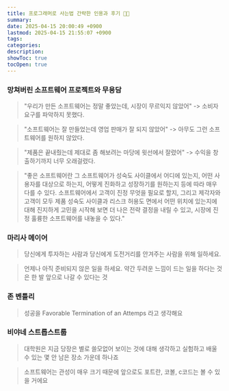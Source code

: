 ```yaml
---
title: 프로그래머로 사는법 간략한 인용과 후기 👨‍💻
summary: 
date: 2025-04-15 20:00:49 +0900
lastmod: 2025-04-15 21:55:07 +0900
tags: 
categories: 
description: 
showToc: true
tocOpen: true
---
```


### 망쳐버린 소프트웨어 프로젝트와 무용담
> "우리가 만든 소프트웨어는 정말 좋았는데, 시장이 무르익지 않았어" -> 소비자 요구를 파악하지 못했다.

> "소프트웨어는 잘 만들었는데 영업 판매가 잘 되지 않았어" -> 아무도 그런 소프트웨어를 원하지 않았다.

> "제품은 끝내줬는데 제대로 좀 해보려는 마당에 윗선에서 잘렸어" -> 수익을 창출하기까지 너무 오래걸렸다.


> "좋은 소프트웨어란 그 소프트웨어가 성숙도 사이클에서 어디에 있는지, 어떤 사용자를 대상으로 하는지, 어떻게 진화하고 성장하기를 원하는지 등에 따라 매우 다를 수 있다. 소프트웨어에서 고객이 진정 무엇을 필요로 할지, 그리고 제각자와 고객이 모두 제품 성숙도 사이클과 리스크 허용도 면에서 어떤 위치에 있는지에 대해 진지하게 고민을 시작해 보면 더 나은 전략 결정을 내릴 수 있고, 시장에 진정 훌륭한 소프트웨어를 내놓을 수 있다."


### 마리사 메이어
> 당신에게 투자하는 사람과 당신에게 도전거리를 안겨주는 사람을 위해 일하세요.

> 언제나 아직 준비되지 않은 일을 하세요. 약간 두려운 느낌이 드는 일을 하다는 것은 한 발 앞으로 나갈 수 있다는 것


### 존 벤틀리
> 성공을 Favorable Termination of an Attemps 라고 생각해요

### 비야네 스트롭스트룹
> 대학원은 지금 당장은 별로 쓸모없어 보이는 것에 대해 생각하고 실험하고 배울 수 있는 몇 안 남은 장소 가운데 하나죠

> 소프트웨어는 관성이 매우 크기 때문에 앞으로도 포트란, 코볼, c코드는 볼 수 있을 거에요


